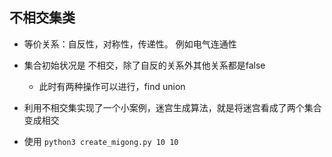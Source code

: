 ## 不相交集类

- 等价关系：自反性，对称性，传递性。 例如电气连通性

- 集合初始状况是 不相交，除了自反的关系外其他关系都是false
    - 此时有两种操作可以进行，find union

- 利用不相交集实现了一个小案例，迷宫生成算法，就是将迷宫看成了两个集合变成相交

- 使用 `python3 create_migong.py 10 10`

